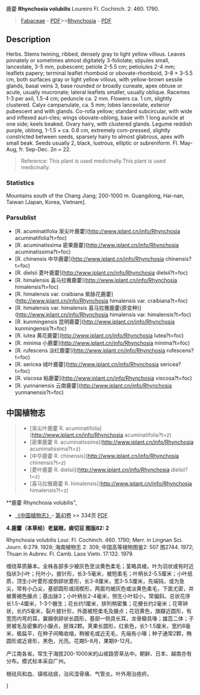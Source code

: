 鹿藿 **Rhynchosia volubilis** Loureiro Fl. Cochinch. 2: 460. 1790.

> [Fabaceae](http://www.iplant.cn/info/Fabaceae?t=foc) - [PDF](http://www.iplant.cn/foc/pdf/Fabaceae.pdf)>>[Rhynchosia](http://www.iplant.cn/info/Rhynchosia?t=foc) - [PDF](http://www.iplant.cn/foc/pdf/Rhynchosia.pdf)

## Description

Herbs. Stems twining, ribbed, densely gray to light yellow villous. Leaves pinnately or sometimes almost digitately 3-foliolate; stipules small, lanceolate, 3-5 mm, pubescent; petiole 2-5.5 cm; petiolules 2-4 mm; leaflets papery; terminal leaflet rhomboid or obovate-rhomboid, 3-8 × 3-5.5 cm, both surfaces gray or light yellow villous, with yellow-brown sessile glands, basal veins 3, base rounded or broadly cuneate, apex obtuse or acute, usually mucronate; lateral leaflets smaller, usually oblique. Racemes 1-3 per axil, 1.5-4 cm; peduncle ca. 2 mm. Flowers ca. 1 cm, slightly clustered. Calyx campanulate, ca. 5 mm; lobes lanceolate, exterior pubescent and with glands. Co-rolla yellow; standard subcircular, with wide and inflexed auri-cles; wings obovate-oblong, base with 1 long auricle at one side; keels beaked. Ovary hairy, with clustered glands. Legume reddish purple, oblong, 1-1.5 × ca. 0.8 cm, extremely com-pressed, slightly constricted between seeds, sparsely hairy to almost glabrous, apex with small beak. Seeds usually 2, black, lustrous, elliptic or subreniform. Fl. May-Aug, fr. Sep-Dec. 2*n* = 22.


> Reference: 
> This plant is used medicinally.This plant is used medicinally.

### Statistics
Mountains south of the Chang Jiang; 200-1000 m. Guangdong, Hai-nan, Taiwan [Japan, Korea, Vietnam].

### Parsublist

* [R.  acuminatifolia  渐尖叶鹿藿](http://www.iplant.cn/info/Rhynchosia acuminatifolia?t=foc)
* [R.  acuminatissima  密果鹿藿](http://www.iplant.cn/info/Rhynchosia acuminatissima?t=foc)
* [R.  chinensis  中华鹿藿](http://www.iplant.cn/info/Rhynchosia chinensis?t=foc)
* [R.  dielsii  菱叶鹿藿](http://www.iplant.cn/info/Rhynchosia dielsii?t=foc)
* [R.  himalensis  喜马拉雅鹿藿](http://www.iplant.cn/info/Rhynchosia himalensis?t=foc)
* [R.  himalensis var. craibiana  紫脉花鹿藿](http://www.iplant.cn/info/Rhynchosia himalensis var. craibiana?t=foc)
* [R.  himalensis var. himalensis  喜马拉雅鹿藿(原变种)](http://www.iplant.cn/info/Rhynchosia himalensis var. himalensis?t=foc)
* [R.  kunmingensis  昆明鹿藿](http://www.iplant.cn/info/Rhynchosia kunmingensis?t=foc)
* [R.  lutea  黄花鹿藿](http://www.iplant.cn/info/Rhynchosia lutea?t=foc)
* [R.  minima  小鹿藿](http://www.iplant.cn/info/Rhynchosia minima?t=foc)
* [R.  rufescens  淡红鹿藿](http://www.iplant.cn/info/Rhynchosia rufescens?t=foc)
* [R.  sericea  绒叶鹿藿](http://www.iplant.cn/info/Rhynchosia sericea?t=foc)
* [R.  viscosa  粘鹿藿](http://www.iplant.cn/info/Rhynchosia viscosa?t=foc)
* [R.  yunnanensis  云南鹿藿](http://www.iplant.cn/info/Rhynchosia yunnanensis?t=foc)


## 中国植物志

> * [渐尖叶鹿藿  R.  acuminatifolia](http://www.iplant.cn/info/Rhynchosia acuminatifolia?t=z)
> * [密果鹿藿  R.  acuminatissima](http://www.iplant.cn/info/Rhynchosia acuminatissima?t=z)
> * [中华鹿藿  R.  chinensis](http://www.iplant.cn/info/Rhynchosia chinensis?t=z)
> * [菱叶鹿藿  R.  dielsii](http://www.iplant.cn/info/Rhynchosia dielsii?t=z)
> * [喜马拉雅鹿藿  R.  himalensis](http://www.iplant.cn/info/Rhynchosia himalensis?t=z)


**鹿藿 Rhynchosia volubilis",

* [《中国植物志》](http://www.iplant.cn/frps)- [第41卷](http://www.iplant.cn/frps/vol/41) >> 334页 [PDF](http://www.iplant.cn/frps/pdf/41/334)


**4.鹿藿（本草经）老鼠眼，痰切豆 图版82: 2**

Rhynchosia volubilis Lour. Fl. Cochinch. 460. 1790; Merr. in Lingnan Sci. Journ. 6:279. 1928; 海南植物志 2: 309; 中国高等植物图鉴2: 507 图2744. 1972; Thuan in Aubrev. Fl. Camb. Laos Vietn. 17:132. 1979.

缠绕草质藤本。全株各部多少被灰色至淡黄色柔毛；茎略具棱。叶为羽状或有时近指状3小叶；托叶小，披针形，长3-5毫米，被短柔毛；叶柄长2-5.5厘米；小叶纸质，顶生小叶菱形或倒卵状菱形，长3-8厘米，宽3-5.5厘米，先端钝，或为急尖，常有小凸尖，基部圆形或阔楔形，两面均被灰色或淡黄色柔毛，下面尤密，并被黄褐色腺点；基出脉3；小叶柄长2-4毫米，侧生小叶较小，常偏斜。总状花序长1.5-4厘米，1-3个腋生；花长约1厘米，排列稍密集；花梗长约2毫米；花萼钟状，长约5毫米，裂片披针形，外面被短柔毛及腺点；花冠黄色，旗瓣近圆形，有宽而内弯的耳，冀瓣倒卵状长圆形，基部一侧具长耳，龙骨瓣具喙；雄蕊二体；子房被毛及密集的小腺点，胚珠2颗。荚果长圆形，红紫色，长1-1.5厘米，宽约8毫米，极扁平，在种子间略收缩，稍被毛或近无毛，先端有小喙；种子通常2颗，椭圆形或近肾形，黑色，光亮。花期5-8月，果期9-12月。

产江南各省。常生于海拔200-1000米的山坡路旁草丛中。朝鲜、日本、越南亦有分布。模式标本采自广州。

根祛风和血、镇咳祛痰，治风湿骨痛、气管炎。叶外用治疮疥。

}